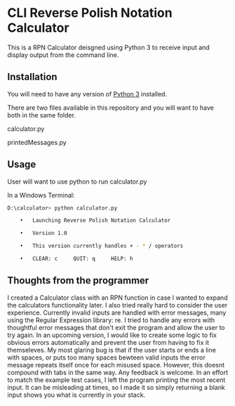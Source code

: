 # CLI Reverse Polish Notation Calculator

This is a RPN Calculator deisgned using Python 3 to receive input and display output from the command line.

## Installation

You will need to have any version of [Python 3](https://www.python.org/downloads/) installed.

There are two files available in this repository and you will want to have both in the same folder.

calculator.py

printedMessages.py

## Usage

User will want to use python to run calculator.py

In a Windows Terminal:
```bash
D:\calculator> python calculator.py

    •   Launching Reverse Polish Notation Calculator

    •   Version 1.0

    •   This version currently handles + - * / operators

    •   CLEAR: c     QUIT: q     HELP: h
```

## Thoughts from the programmer

I created a Calculator class with an RPN function in case I wanted to expand the calculators functionality later. I also tried really hard to consider the user experience. Currently invalid inputs are handled with error messages, many using the Regular Expression library: re. I tried to handle any errors with thoughtful error messages that don't exit the program and allow the user to try again. In an upcoming version, I would like to create some logic to fix obvious errors automatically and prevent the user from having to fix it themseleves. My most glaring bug is that if the user starts or ends a line with spaces, or puts too many spaces bewteen valid inputs the error message repeats itself once for each misused space. However, this doesnt compound with tabs in the same way. Any feedback is welcome. In an effort to match the example test cases, I left the program printing the most recent input. It can be misleading at times, so I made it so simply returning a blank input shows you what is currently in your stack.
